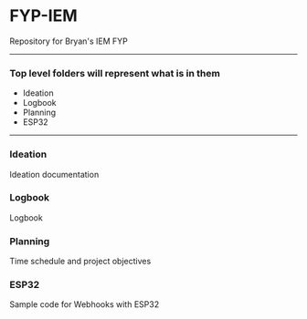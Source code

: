 # FYP-IEM
Repository for Bryan's IEM FYP

***
### Top level folders will represent what is in them
- Ideation
- Logbook
- Planning
- ESP32

***
### Ideation
Ideation documentation

### Logbook
Logbook

### Planning
Time schedule and project objectives

### ESP32
Sample code for Webhooks with ESP32
